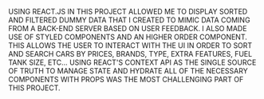USING REACT.JS IN THIS PROJECT ALLOWED ME TO DISPLAY SORTED AND FILTERED DUMMY DATA THAT I CREATED TO MIMIC DATA COMING FROM A BACK-END SERVER BASED ON USER FEEDBACK. I ALSO MADE USE OF STYLED COMPONENTS AND AN HIGHER ORDER COMPONENT. THIS ALLOWS THE USER TO INTERACT WITH THE UI IN ORDER TO SORT AND SEARCH CARS BY PRICES, BRANDS, TYPE, EXTRA FEATURES, FUEL TANK SIZE, ETC… USING REACT'S CONTEXT API AS THE SINGLE SOURCE OF TRUTH TO MANAGE STATE AND HYDRATE ALL OF THE NECESSARY COMPONENTS WITH PROPS WAS THE MOST CHALLENGING PART OF THIS PROJECT. 
